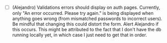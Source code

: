- [ ] (Alejandro) Validations errors should display on auth pages. Currently, only "An error occurred. Please try again." is being displayed when anything goes wrong (from mismatched passwords to incorrect users). Be mindful that changing this could distort the form. Alert Alejandro if this occurs. This might be attributed to the fact that I don't have the db running locally yet, in which case I just need to get that in order.
